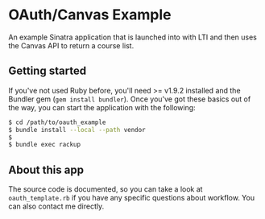 # OAuth/Canvas Example

An example Sinatra application that is launched into with LTI and then uses the
Canvas API to return a course list.

## Getting started

If you've not used Ruby before, you'll need >= v1.9.2 installed and the Bundler
gem (`gem install bundler`). Once you've got these basics out of the way, you
can start the application with the following:

```bash
$ cd /path/to/oauth_example
$ bundle install --local --path vendor
$
$ bundle exec rackup
```

## About this app

The source code is documented, so you can take a look at `oauth_template.rb` if
you have any specific questions about workflow. You can also contact me
directly.
